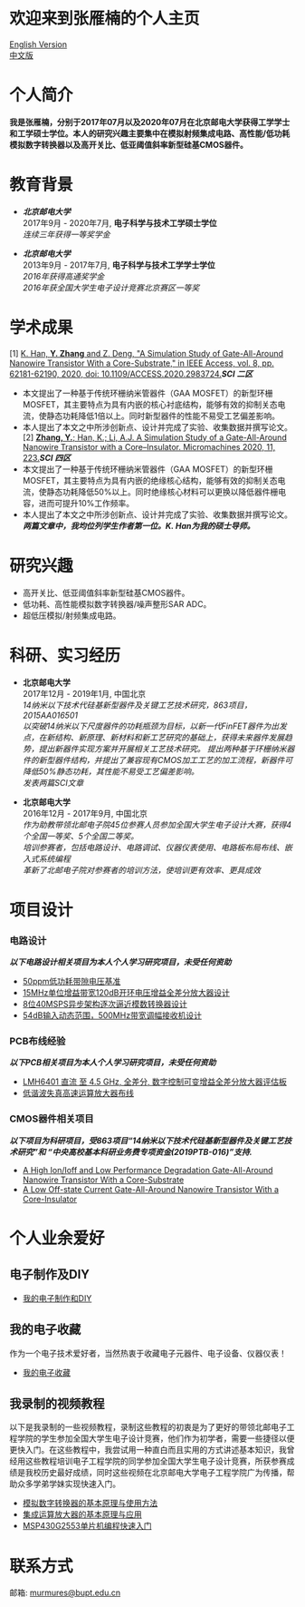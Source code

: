 # 欢迎来到张雁楠的个人主页
[English Version](https://yannanzhang512.github.io/YannanZhang/)    
[中文版](https://yannanzhang512.github.io/YannanZhang/pages/index_cn.html)    

# 个人简介   
**我是张雁楠，分别于2017年07月以及2020年07月在北京邮电大学获得工学学士和工学硕士学位。本人的研究兴趣主要集中在模拟射频集成电路、高性能/低功耗模拟数字转换器以及高开关比、低亚阈值斜率新型硅基CMOS器件。** 

# 教育背景
+ ***北京邮电大学***   
2017年9月 - 2020年7月, **电子科学与技术工学硕士学位**   
*连续三年获得一等奖学金*   

+ ***北京邮电大学***  
2013年9月 - 2017年7月, **电子科学与技术工学学士学位**   
*2016年获得高通奖学金*   
*2016年获全国大学生电子设计竞赛北京赛区一等奖*   

# 学术成果
[1] [K. Han, **Y. Zhang** and Z. Deng, "A Simulation Study of Gate-All-Around Nanowire Transistor With a Core-Substrate," in IEEE Access, vol. 8, pp. 62181-62190, 2020, doi: 10.1109/ACCESS.2020.2983724.](https://ieeexplore.ieee.org/document/9049338)***SCI 二区***   
+ 本文提出了一种基于传统环栅纳米管器件（GAA MOSFET）的新型环栅MOSFET，其主要特点为具有内嵌的核心衬底结构，能够有效的抑制关态电流，使静态功耗降低1倍以上。同时新型器件的性能不易受工艺偏差影响。   
+ 本人提出了本文之中所涉创新点、设计并完成了实验、收集数据并撰写论文。   
[2] [**Zhang, Y.**; Han, K.; Li, A.J. A Simulation Study of a Gate-All-Around Nanowire Transistor with a Core–Insulator. Micromachines 2020, 11, 223.](https://www.mdpi.com/2072-666X/11/2/223?type=check_update)***SCI 四区***   
+ 本文提出了一种基于传统环栅纳米管器件（GAA MOSFET）的新型环栅MOSFET，其主要特点为具有内嵌的绝缘核心结构，能够有效的抑制关态电流，使静态功耗降低50%以上。同时绝缘核心材料可以更换以降低器件栅电容，进而可提升10%工作频率。   
+ 本人提出了本文之中所涉创新点、设计并完成了实验、收集数据并撰写论文。  
***两篇文章中，我均位列学生作者第一位。K. Han为我的硕士导师。***

# 研究兴趣
+ 高开关比、低亚阈值斜率新型硅基CMOS器件。
+ 低功耗、高性能模拟数字转换器/噪声整形SAR ADC。
+ 超低压模拟/射频集成电路。

# 科研、实习经历
+ **北京邮电大学**     
2017年12月 - 2019年1月, 中国北京  
*14纳米以下技术代硅基新型器件及关键工艺技术研究，863项目，2015AA016501*   
*以突破14纳米以下尺度器件的功耗瓶颈为目标，以新一代FinFET器件为出发点，在新结构、新原理、新材料和新工艺研究的基础上，获得未来器件发展趋势，提出新器件实现方案并开展相关工艺技术研究。* 
*提出两种基于环栅纳米器件的新型器件结构，并提出了兼容现有CMOS加工工艺的加工流程，新器件可降低50%静态功耗，其性能不易受工艺偏差影响。*   
*发表两篇SCI文章*

+ **北京邮电大学**     
2016年12月 - 2017年9月, 中国北京  
*作为助教带领北邮电子院45位参赛人员参加全国大学生电子设计大赛，获得4个全国一等奖、5个全国二等奖。*    
*培训参赛者，包括电路设计、电路调试、仪器仪表使用、电路板布局布线、嵌入式系统编程*   
*革新了北邮电子院对参赛者的培训方法，使培训更有效率、更具成效*

# 项目设计
### 电路设计
***以下电路设计相关项目为本人个人学习研究项目，未受任何资助***   
+ [50ppm低功耗带隙电压基准](bandgap_cn.md)
+ [15MHz单位增益带宽120dB开环电压增益全差分放大器设计](fda_cn.md)
+ [8位40MSPS异步架构逐次逼近模数转换器设计](asyncSAR_cn.md)
+ [54dB输入动态范围，500MHz带宽调幅接收机设计](am_cn.md)

### PCB布线经验
***以下PCB相关项目为本人个人学习研究项目，未受任何资助***   
+ [LMH6401 直流 至 4.5 GHz, 全差分, 数字控制可变增益全差分放大器评估板](lmh6401_cn.md)
+ [低谐波失真高速运算放大器布线](LowDistortionAmpPCB_cn.md)

### CMOS器件相关项目
***以下项目为科研项目，受863项目“14纳米以下技术代硅基新型器件及关键工艺技术研究”和 “中央高校基本科研业务费专项资金(2019PTB-016)”支持.***   
+ [A High Ion/Ioff and Low Performance Degradation Gate-All-Around Nanowire Transistor With a Core-Substrate](csgaa.md)   
+ [A Low Off-state Current Gate-All-Around Nanowire Transistor With a Core-Insulator](cigaa.md)   

# 个人业余爱好
## 电子制作及DIY
+ [我的电子制作和DIY](partofwork_cn.md)  

## 我的电子收藏
作为一个电子技术爱好者，当然热衷于收藏电子元器件、电子设备、仪器仪表！   
+ [我的电子收藏](collections_cn.md)   

## 我录制的视频教程
以下是我录制的一些视频教程，录制这些教程的初衷是为了更好的带领北邮电子工程学院的学生参加全国大学生电子设计竞赛，他们作为初学者，需要一些捷径以便更快入门。在这些教程中，我尝试用一种直白而且实用的方式讲述基本知识，我曾经用这些教程培训电子工程学院的同学参加全国大学生电子设计竞赛，所获参赛成绩是我校历史最好成绩，同时这些视频在北京邮电大学电子工程学院广为传播，帮助众多学弟学妹实现快速入门。

+ [模拟数字转换器的基本原理与使用方法](https://www.bilibili.com/video/BV1fD4y127Hj)   
+ [集成运算放大器的基本原理与应用](https://www.bilibili.com/video/BV1DV411U7eK)   
+ [MSP430G2553单片机编程快速入门](https://www.bilibili.com/video/BV1Rf4y197Uh/)   


# 联系方式
邮箱: murmures@bupt.edu.cn

